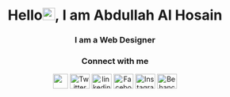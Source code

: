 <h1 align="center">Hello<a><img src="https://media.giphy.com/media/hvRJCLFzcasrR4ia7z/giphy.gif" width="25px"></a>, I am Abdullah Al Hosain</h1>
<h3 align="center">I am a Web Designer</h3>

<h3 align="center">Connect with me</h3>
<p align="center">
  <a href="mailto:fahim7787@gmail.com" target="_blank"><img align="center" src="https://www.pngkey.com/png/full/84-840977_email-png-icon.png" height="30" width="30"/></a>
  <a href="https://twitter.com/ABDULLA88050020" target="_blank"><img align="center" src="https://raw.githubusercontent.com/rahuldkjain/github-profile-readme-generator/master/src/images/icons/Social/twitter.svg" alt="Twitter" height="30" width="40" /></a>
  <a href="https://www.linkedin.com/in/abdullah-al-hosain-1048b1212/" target="_blank"><img align="center" src="https://raw.githubusercontent.com/rahuldkjain/github-profile-readme-generator/master/src/images/icons/Social/linked-in-alt.svg" alt="linkedin" height="30" width="40" /></a>
  <a href="https://www.facebook.com/profile.php?id=100007880266918" target="_blank"><img align="center" src="https://raw.githubusercontent.com/rahuldkjain/github-profile-readme-generator/master/src/images/icons/Social/facebook.svg" alt="Facebook" height="30" width="40" /></a>
  <a href="https://www.instagram.com/abdullahalhosain597/" target="_blank"><img align="center" src="https://raw.githubusercontent.com/rahuldkjain/github-profile-readme-generator/master/src/images/icons/Social/instagram.svg" alt="Instagram" height="30" width="40" /></a>
  <a href="https://www.behance.net/alfahim7787" target="_blank"><img align="center" src="" alt="Behance" height="30" width="40" /></a>

</p>


